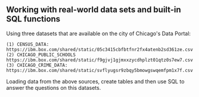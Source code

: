 ## Working with real-world data sets and built-in SQL functions

Using three datasets that are available on the city of Chicago's Data Portal:

    (1) CENSUS_DATA: https://ibm.box.com/shared/static/05c3415cbfbtfnr2fx4atenb2sd361ze.csv
    (2) CHICAGO_PUBLIC_SCHOOLS https://ibm.box.com/shared/static/f9gjvj1gjmxxzycdhplzt01qtz0s7ew7.csv
    (3) CHICAGO_CRIME_DATA: https://ibm.box.com/shared/static/svflyugsr9zbqy5bmowgswqemfpm1x7f.csv
    
Loading data from the above sources, create tables and then use SQL to answer the questions on this datasets.